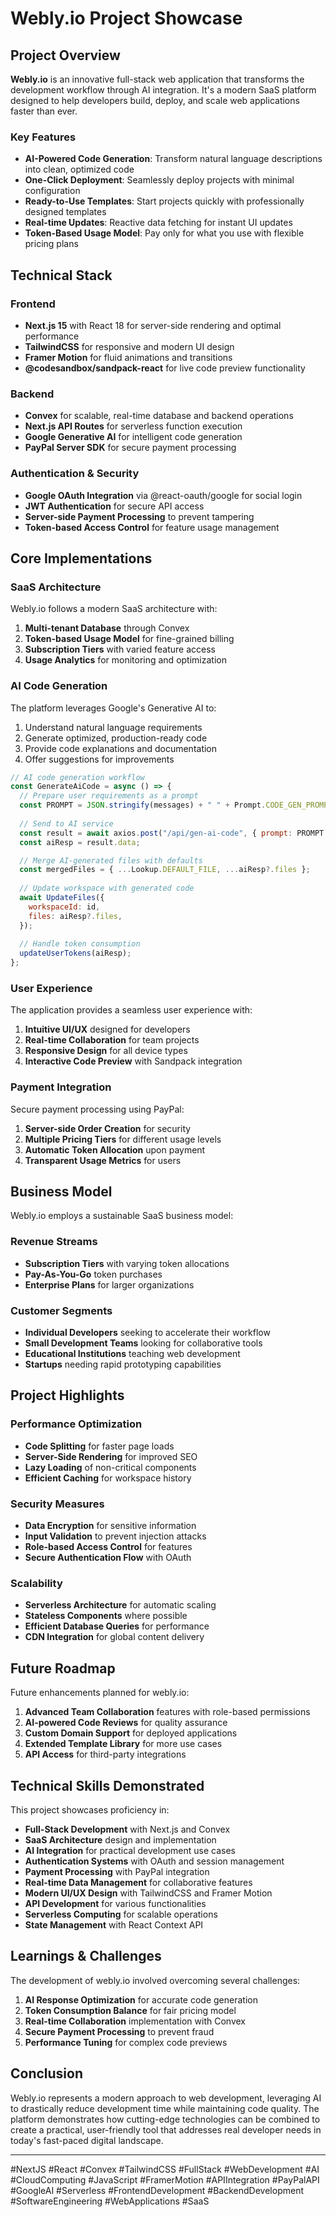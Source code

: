 # Webly.io Project Showcase

## Project Overview

**Webly.io** is an innovative full-stack web application that transforms the development workflow through AI integration. It's a modern SaaS platform designed to help developers build, deploy, and scale web applications faster than ever.

### Key Features

- **AI-Powered Code Generation**: Transform natural language descriptions into clean, optimized code
- **One-Click Deployment**: Seamlessly deploy projects with minimal configuration
- **Ready-to-Use Templates**: Start projects quickly with professionally designed templates
- **Real-time Updates**: Reactive data fetching for instant UI updates
- **Token-Based Usage Model**: Pay only for what you use with flexible pricing plans

## Technical Stack

### Frontend
- **Next.js 15** with React 18 for server-side rendering and optimal performance
- **TailwindCSS** for responsive and modern UI design
- **Framer Motion** for fluid animations and transitions
- **@codesandbox/sandpack-react** for live code preview functionality

### Backend
- **Convex** for scalable, real-time database and backend operations
- **Next.js API Routes** for serverless function execution
- **Google Generative AI** for intelligent code generation
- **PayPal Server SDK** for secure payment processing

### Authentication & Security
- **Google OAuth Integration** via @react-oauth/google for social login
- **JWT Authentication** for secure API access
- **Server-side Payment Processing** to prevent tampering
- **Token-based Access Control** for feature usage management

## Core Implementations

### SaaS Architecture

Webly.io follows a modern SaaS architecture with:

1. **Multi-tenant Database** through Convex
2. **Token-based Usage Model** for fine-grained billing
3. **Subscription Tiers** with varied feature access
4. **Usage Analytics** for monitoring and optimization

### AI Code Generation

The platform leverages Google's Generative AI to:

1. Understand natural language requirements
2. Generate optimized, production-ready code
3. Provide code explanations and documentation
4. Offer suggestions for improvements

```javascript
// AI code generation workflow
const GenerateAiCode = async () => {
  // Prepare user requirements as a prompt
  const PROMPT = JSON.stringify(messages) + " " + Prompt.CODE_GEN_PROMPT;
  
  // Send to AI service
  const result = await axios.post("/api/gen-ai-code", { prompt: PROMPT });
  const aiResp = result.data;

  // Merge AI-generated files with defaults
  const mergedFiles = { ...Lookup.DEFAULT_FILE, ...aiResp?.files };
  
  // Update workspace with generated code
  await UpdateFiles({
    workspaceId: id,
    files: aiResp?.files,
  });
  
  // Handle token consumption
  updateUserTokens(aiResp);
};
```

### User Experience

The application provides a seamless user experience with:

1. **Intuitive UI/UX** designed for developers
2. **Real-time Collaboration** for team projects
3. **Responsive Design** for all device types
4. **Interactive Code Preview** with Sandpack integration

### Payment Integration

Secure payment processing using PayPal:

1. **Server-side Order Creation** for security
2. **Multiple Pricing Tiers** for different usage levels
3. **Automatic Token Allocation** upon payment
4. **Transparent Usage Metrics** for users

## Business Model

Webly.io employs a sustainable SaaS business model:

### Revenue Streams
- **Subscription Tiers** with varying token allocations
- **Pay-As-You-Go** token purchases
- **Enterprise Plans** for larger organizations

### Customer Segments
- **Individual Developers** seeking to accelerate their workflow
- **Small Development Teams** looking for collaborative tools
- **Educational Institutions** teaching web development
- **Startups** needing rapid prototyping capabilities

## Project Highlights

### Performance Optimization
- **Code Splitting** for faster page loads
- **Server-Side Rendering** for improved SEO
- **Lazy Loading** of non-critical components
- **Efficient Caching** for workspace history

### Security Measures
- **Data Encryption** for sensitive information
- **Input Validation** to prevent injection attacks
- **Role-based Access Control** for features
- **Secure Authentication Flow** with OAuth

### Scalability
- **Serverless Architecture** for automatic scaling
- **Stateless Components** where possible
- **Efficient Database Queries** for performance
- **CDN Integration** for global content delivery

## Future Roadmap

Future enhancements planned for webly.io:

1. **Advanced Team Collaboration** features with role-based permissions
2. **AI-powered Code Reviews** for quality assurance
3. **Custom Domain Support** for deployed applications
4. **Extended Template Library** for more use cases
5. **API Access** for third-party integrations

## Technical Skills Demonstrated

This project showcases proficiency in:

- **Full-Stack Development** with Next.js and Convex
- **SaaS Architecture** design and implementation
- **AI Integration** for practical development use cases
- **Authentication Systems** with OAuth and session management
- **Payment Processing** with PayPal integration
- **Real-time Data Management** for collaborative features
- **Modern UI/UX Design** with TailwindCSS and Framer Motion
- **API Development** for various functionalities
- **Serverless Computing** for scalable operations
- **State Management** with React Context API

## Learnings & Challenges

The development of webly.io involved overcoming several challenges:

1. **AI Response Optimization** for accurate code generation
2. **Token Consumption Balance** for fair pricing model
3. **Real-time Collaboration** implementation with Convex
4. **Secure Payment Processing** to prevent fraud
5. **Performance Tuning** for complex code previews

## Conclusion

Webly.io represents a modern approach to web development, leveraging AI to drastically reduce development time while maintaining code quality. The platform demonstrates how cutting-edge technologies can be combined to create a practical, user-friendly tool that addresses real developer needs in today's fast-paced digital landscape.

---

#NextJS #React #Convex #TailwindCSS #FullStack #WebDevelopment #AI #CloudComputing #JavaScript #FramerMotion #APIIntegration #PayPalAPI #GoogleAI #Serverless #FrontendDevelopment #BackendDevelopment #SoftwareEngineering #WebApplications #SaaS

